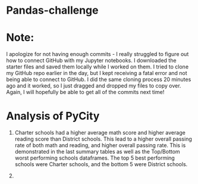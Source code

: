 # Pandas-challenge

# Note:
I apologize for not having enough commits - I really struggled to figure out how to connect GitHub with my Jupyter notebooks. I downloaded the starter files and saved them locally while I worked on them. I tried to clone my GitHub repo earlier in the day, but I kept receiving a fatal error and not being able to connect to GitHub. I did the same cloning process 20 minutes ago and it worked, so I just dragged and dropped my files to copy over. Again, I will hopefully be able to get all of the commits next time!

# Analysis of PyCity
1) Charter schools had a higher average math score and higher average reading score than District schools. This lead to a higher overall passing rate of both math and reading, and higher overall passing rate. This is demonstrated in the last summary tables as well as the Top/Bottom worst performing schools dataframes. The top 5 best performing schools were Charter schools, and the bottom 5 were District schools.

2) 
